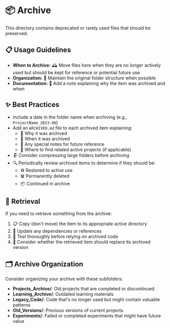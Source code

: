 # 📦 Archive

This directory contains deprecated or rarely used files that should be preserved.

## 📋 Usage Guidelines

- **When to Archive:** 🕰️ Move files here when they are no longer actively used but should be kept for reference or potential future use
- **Organization:** 📂 Maintain the original folder structure when possible
- **Documentation:** 📝 Add a note explaining why the item was archived and when

## ✨ Best Practices

- Include a date in the folder name when archiving (e.g., `ProjectName_2023-06`)
- Add an `ARCHIVED.md` file to each archived item explaining:
  - 🤔 Why it was archived
  - 📅 When it was archived
  - 📌 Any special notes for future reference
  - 🔗 Where to find related active projects (if applicable)
- 🗜️ Consider compressing large folders before archiving
- 🔍 Periodically review archived items to determine if they should be:
  - ♻️ Restored to active use
  - 🗑️ Permanently deleted
  - 📦 Continued in archive

## 🔄 Retrieval

If you need to retrieve something from the archive:

1. 📋 Copy (don't move) the item to its appropriate active directory
2. 🔄 Update any dependencies or references
3. 🧪 Test thoroughly before relying on archived code
4. 🤔 Consider whether the retrieved item should replace its archived version

## 🗂️ Archive Organization

Consider organizing your archive with these subfolders:

- **Projects_Archive/**: Old projects that are completed or discontinued
- **Learning_Archive/**: Outdated learning materials
- **Legacy_Code/**: Code that's no longer used but might contain valuable patterns
- **Old_Versions/**: Previous versions of current projects
- **Experiments/**: Failed or completed experiments that might have future value